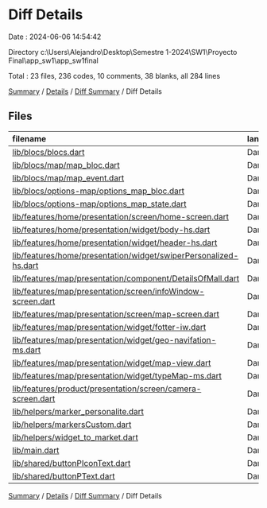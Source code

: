 # Diff Details

Date : 2024-06-06 14:54:42

Directory c:\\Users\\Alejandro\\Desktop\\Semestre 1-2024\\SW1\\Proyecto Final\\app_sw1\\app_sw1final

Total : 23 files,  236 codes, 10 comments, 38 blanks, all 284 lines

[Summary](results.md) / [Details](details.md) / [Diff Summary](diff.md) / Diff Details

## Files
| filename | language | code | comment | blank | total |
| :--- | :--- | ---: | ---: | ---: | ---: |
| [lib/blocs/blocs.dart](/lib/blocs/blocs.dart) | Dart | 0 | 0 | 1 | 1 |
| [lib/blocs/map/map_bloc.dart](/lib/blocs/map/map_bloc.dart) | Dart | -59 | -6 | -10 | -75 |
| [lib/blocs/map/map_event.dart](/lib/blocs/map/map_event.dart) | Dart | 7 | 0 | 3 | 10 |
| [lib/blocs/options-map/options_map_bloc.dart](/lib/blocs/options-map/options_map_bloc.dart) | Dart | 1 | 0 | 0 | 1 |
| [lib/blocs/options-map/options_map_state.dart](/lib/blocs/options-map/options_map_state.dart) | Dart | -1 | 1 | 0 | 0 |
| [lib/features/home/presentation/screen/home-screen.dart](/lib/features/home/presentation/screen/home-screen.dart) | Dart | -224 | -5 | -21 | -250 |
| [lib/features/home/presentation/widget/body-hs.dart](/lib/features/home/presentation/widget/body-hs.dart) | Dart | 72 | 3 | 6 | 81 |
| [lib/features/home/presentation/widget/header-hs.dart](/lib/features/home/presentation/widget/header-hs.dart) | Dart | 28 | 0 | 5 | 33 |
| [lib/features/home/presentation/widget/swiperPersonalized-hs.dart](/lib/features/home/presentation/widget/swiperPersonalized-hs.dart) | Dart | 67 | 1 | 8 | 76 |
| [lib/features/map/presentation/component/DetailsOfMall.dart](/lib/features/map/presentation/component/DetailsOfMall.dart) | Dart | 5 | 0 | 3 | 8 |
| [lib/features/map/presentation/screen/infoWindow-screen.dart](/lib/features/map/presentation/screen/infoWindow-screen.dart) | Dart | 2 | 0 | 0 | 2 |
| [lib/features/map/presentation/screen/map-screen.dart](/lib/features/map/presentation/screen/map-screen.dart) | Dart | 2 | 0 | 0 | 2 |
| [lib/features/map/presentation/widget/fotter-iw.dart](/lib/features/map/presentation/widget/fotter-iw.dart) | Dart | -3 | 0 | 0 | -3 |
| [lib/features/map/presentation/widget/geo-navifation-ms.dart](/lib/features/map/presentation/widget/geo-navifation-ms.dart) | Dart | 2 | -1 | 0 | 1 |
| [lib/features/map/presentation/widget/map-view.dart](/lib/features/map/presentation/widget/map-view.dart) | Dart | 3 | 0 | 0 | 3 |
| [lib/features/map/presentation/widget/typeMap-ms.dart](/lib/features/map/presentation/widget/typeMap-ms.dart) | Dart | 1 | 0 | 0 | 1 |
| [lib/features/product/presentation/screen/camera-screen.dart](/lib/features/product/presentation/screen/camera-screen.dart) | Dart | 1 | 0 | 1 | 2 |
| [lib/helpers/marker_personalite.dart](/lib/helpers/marker_personalite.dart) | Dart | 41 | 2 | 10 | 53 |
| [lib/helpers/markersCustom.dart](/lib/helpers/markersCustom.dart) | Dart | 187 | 13 | 17 | 217 |
| [lib/helpers/widget_to_market.dart](/lib/helpers/widget_to_market.dart) | Dart | 14 | 0 | 5 | 19 |
| [lib/main.dart](/lib/main.dart) | Dart | 2 | 0 | 0 | 2 |
| [lib/shared/buttonPIconText.dart](/lib/shared/buttonPIconText.dart) | Dart | 39 | 1 | 6 | 46 |
| [lib/shared/buttonPText.dart](/lib/shared/buttonPText.dart) | Dart | 49 | 1 | 4 | 54 |

[Summary](results.md) / [Details](details.md) / [Diff Summary](diff.md) / Diff Details